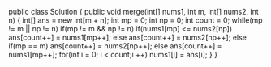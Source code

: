 public class Solution {
    public void merge(int[] nums1, int m, int[] nums2, int n) {
        int[] ans = new int[m + n];
        int mp = 0;
        int np = 0;
        int count = 0;
        while(mp != m || np != n)
            if(mp != m && np != n)
                if(nums1[mp] <= nums2[np])
                    ans[count++] = nums1[mp++]; 
                else
                    ans[count++] = nums2[np++];
            else if(mp == m) ans[count++] = nums2[np++];
            else ans[count++] = nums1[mp++];
        for(int i = 0; i < count;i ++)
            nums1[i] = ans[i];
    }
}
